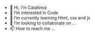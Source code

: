 - 👋 Hi, I’m Catatinoz
- 👀 I’m interested in Code
- 🌱 I’m currently learning Html, css and js
- 💞️ I’m looking to collaborate on ...
- 📫 How to reach me ...

<!---
Catatinoz is a ✨ special ✨ repository because its `README.md` (this file) appears on your GitHub profile.
You can click the Preview link to take a look at your changes.
--->
